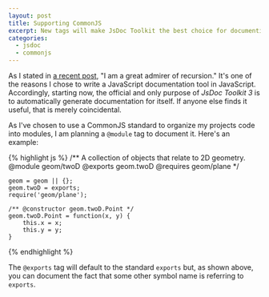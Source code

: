```yaml
---
layout: post
title: Supporting CommonJS
excerpt: New tags will make JsDoc Toolkit the best choice for documenting CommonJS modules.
categories:
  - jsdoc
  - commonjs
---
```


As I stated in [a recent post](/commonjs/jsdoc/2010/05/02/supporting-commonjs.html), "I am a great admirer of recursion." It's one of the reasons I chose to write a JavaScript documentation tool in JavaScript. Accordingly, starting now, the official and only purpose of _JsDoc Toolkit 3_ is to automatically generate documentation for itself. If anyone else finds it useful, that is merely coincidental.

As I've chosen to use a CommonJS standard to organize my projects code into modules, I am planning a `@module` tag to document it. Here's an example:

{% highlight js %}
    /**
	A collection of objects that relate to 2D geometry.
	@module geom/twoD
	@exports geom.twoD
	@requires geom/plane
    */
    
    geom = geom || {};
    geom.twoD = exports;
    require('geom/plane');
    
    /** @constructor geom.twoD.Point */
    geom.twoD.Point = function(x, y) {
        this.x = x;
        this.y = y;
    }
{% endhighlight %}

The `@exports` tag will default to the standard `exports` but, as shown above, you can document the fact that some other symbol name is referring to `exports`.